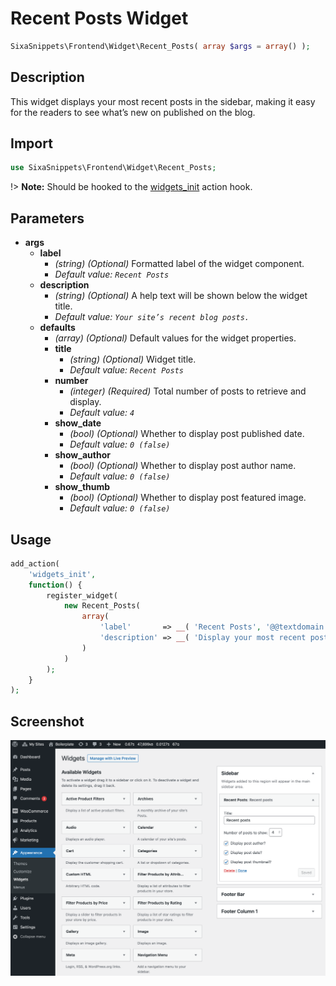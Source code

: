 # Recent Posts Widget

```php
SixaSnippets\Frontend\Widget\Recent_Posts( array $args = array() );
```

## Description

This widget displays your most recent posts in the sidebar, making it easy for the readers to see what’s new on published on the blog.

## Import

```php 
use SixaSnippets\Frontend\Widget\Recent_Posts;
```

!> **Note:** Should be hooked to the [widgets_init](http://developer.wordpress.org/reference/hooks/widgets_init/) action hook.

## Parameters

- **args**
    - **label**
        - *(string) (Optional)* Formatted label of the widget component.
		- *Default value: `Recent Posts`*
	- **description**
        - *(string) (Optional)* A help text will be shown below the widget title.
		- *Default value: `Your site’s recent blog posts.`*
	- **defaults**
		- *(array) (Optional)* Default values for the widget properties.
		- **title**
			- *(string) (Optional)* Widget title.
			- *Default value: `Recent Posts`*
		- **number**
			- *(integer) (Required)* Total number of posts to retrieve and display.
			- *Default value: `4`*
		- **show_date**
			- *(bool) (Optional)* Whether to display post published date.
			- *Default value: `0 (false)`*
		- **show_author**
			- *(bool) (Optional)* Whether to display post author name.
			- *Default value: `0 (false)`*
		- **show_thumb**
			- *(bool) (Optional)* Whether to display post featured image.
			- *Default value: `0 (false)`*

## Usage

```php
add_action(
	'widgets_init',
	function() {
		register_widget(
			new Recent_Posts(
				array(
					'label'       => __( 'Recent Posts', '@@textdomain' ),
					'description' => __( 'Display your most recent posts in your sidebar.', '@@textdomain' ),
				)
			)
		);
	}
);
```

## Screenshot

![](../../assets/recent-posts-widget.png ':size=30%')